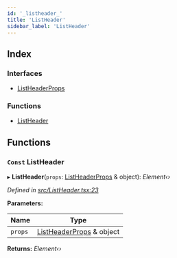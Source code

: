 ```yaml
---
id: '_listheader_'
title: 'ListHeader'
sidebar_label: 'ListHeader'
---
```


## Index

### Interfaces

- [ListHeaderProps](../interfaces/_listheader_.listheaderprops.md)

### Functions

- [ListHeader](_listheader_.md#const-listheader)

## Functions

### `Const` ListHeader

▸ **ListHeader**(`props`: [ListHeaderProps](../interfaces/_listheader_.listheaderprops.md) & object): _Element‹›_

_Defined in [src/ListHeader.tsx:23](https://github.com/tarojsx/ui/blob/v0.11.0/src/ListHeader.tsx#L23)_

**Parameters:**

| Name    | Type                                                                      |
| ------- | ------------------------------------------------------------------------- |
| `props` | [ListHeaderProps](../interfaces/_listheader_.listheaderprops.md) & object |

**Returns:** _Element‹›_
